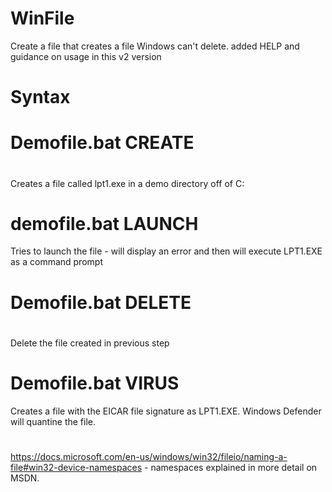 # WinFile
Create a file that creates a file Windows can't delete.  added HELP and guidance on usage in this v2 version
# Syntax
# Demofile.bat CREATE
#
Creates a file called lpt1.exe in a demo directory off of C:
# demofile.bat LAUNCH
Tries to launch the file - will display an error and then will execute LPT1.EXE as a command prompt
# Demofile.bat DELETE
#
Delete the file created in previous step
# Demofile.bat VIRUS
Creates a file with the EICAR file signature as LPT1.EXE.  Windows Defender will quantine the file.
#
https://docs.microsoft.com/en-us/windows/win32/fileio/naming-a-file#win32-device-namespaces - namespaces explained in more detail on MSDN.
